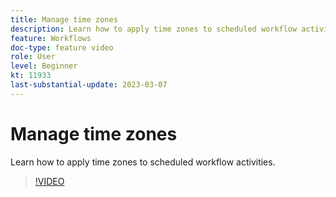 ```yaml
---
title: Manage time zones
description: Learn how to apply time zones to scheduled workflow activities. 
feature: Workflows
doc-type: feature video
role: User
level: Beginner
kt: 11933
last-substantial-update: 2023-03-07
---
```


# Manage time zones

Learn how to apply time zones to scheduled workflow activities.

>[!VIDEO](https://video.tv.adobe.com/v/3416040?quality=12&learn=on)
